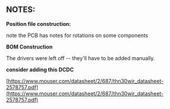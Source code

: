 ## NOTES: 
**Position file construction:**

note the PCB has notes for rotations on some components

**BOM Construction**

The drivers were left off -- they'll have to be added manually.

**consider adding this DCDC**

[https://www.mouser.com/datasheet/2/687/thn30wir_datasheet-2578757.pdf](https://www.mouser.com/datasheet/2/687/thn30wir_datasheet-2578757.pdf)
